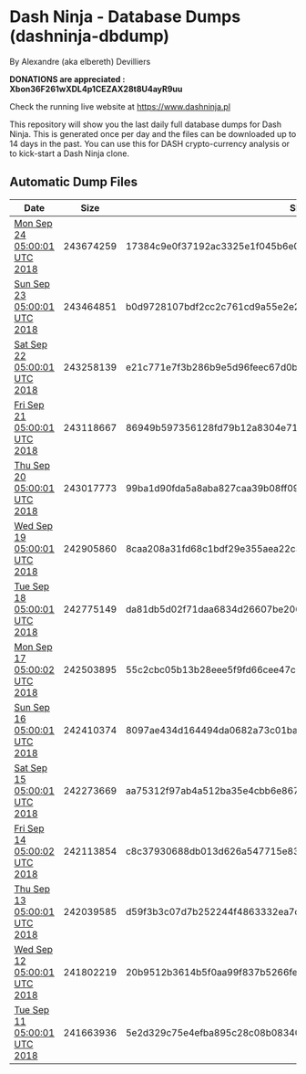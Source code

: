 # Dash Ninja - Database Dumps (dashninja-dbdump)
By Alexandre (aka elbereth) Devilliers

**DONATIONS are appreciated : Xbon36F261wXDL4p1CEZAX28t8U4ayR9uu**

Check the running live website at https://www.dashninja.pl

This repository will show you the last daily full database dumps for Dash Ninja. This is generated once per day and the files can be downloaded up to 14 days in the past.
You can use this for DASH crypto-currency analysis or to kick-start a Dash Ninja clone.


## Automatic Dump Files
| Date | Size | SHA256 |
|--|--|--|
| [Mon Sep 24 05:00:01 UTC 2018](https://transfer.sh/hkOcv/dashninja-dbdump-20180924070001.tar.bz2) | 243674259 | 17384c9e0f37192ac3325e1f045b6e07b9cc68d1b97d8559f43cf56fe7acf3e1 | 
| [Sun Sep 23 05:00:01 UTC 2018](https://transfer.sh/dma7Q/dashninja-dbdump-20180923070001.tar.bz2) | 243464851 | b0d9728107bdf2cc2c761cd9a55e2e226df9f1496a89dbe8d421d513a1b0e0a1 | 
| [Sat Sep 22 05:00:01 UTC 2018](https://transfer.sh/euIPN/dashninja-dbdump-20180922070001.tar.bz2) | 243258139 | e21c771e7f3b286b9e5d96feec67d0b7da684beda0acb82a170c543f7de0bd3c | 
| [Fri Sep 21 05:00:01 UTC 2018]() | 243118667 | 86949b597356128fd79b12a8304e71ab5fb1447e01627a96a29d4897e90408e0 | 
| [Thu Sep 20 05:00:01 UTC 2018](https://transfer.sh/f80hI/dashninja-dbdump-20180920070001.tar.bz2) | 243017773 | 99ba1d90fda5a8aba827caa39b08ff0935022315a1a3ee3194c6306e85ef3da8 | 
| [Wed Sep 19 05:00:01 UTC 2018](https://transfer.sh/xJ1mY/dashninja-dbdump-20180919070001.tar.bz2) | 242905860 | 8caa208a31fd68c1bdf29e355aea22c3f255e5f0f6a89f209ee8b8add0eb90de | 
| [Tue Sep 18 05:00:01 UTC 2018](https://transfer.sh/c4IXi/dashninja-dbdump-20180918070001.tar.bz2) | 242775149 | da81db5d02f71daa6834d26607be20689144554c976d5f4426016cc931482c38 | 
| [Mon Sep 17 05:00:02 UTC 2018](https://transfer.sh/BlFmc/dashninja-dbdump-20180917070002.tar.bz2) | 242503895 | 55c2cbc05b13b28eee5f9fd66cee47c0645130e0364c2e7e5ae7733853139ba9 | 
| [Sun Sep 16 05:00:01 UTC 2018](https://transfer.sh/5be9H/dashninja-dbdump-20180916070001.tar.bz2) | 242410374 | 8097ae434d164494da0682a73c01ba7acbbf60f2252266e978d87e432079ab0f | 
| [Sat Sep 15 05:00:01 UTC 2018](https://transfer.sh/tEbP5/dashninja-dbdump-20180915070001.tar.bz2) | 242273669 | aa75312f97ab4a512ba35e4cbb6e8674b6bb911b9c1bd1f9be702b27409db51e | 
| [Fri Sep 14 05:00:02 UTC 2018](https://transfer.sh/MoXq9/dashninja-dbdump-20180914070002.tar.bz2) | 242113854 | c8c37930688db013d626a547715e83229f0cf3074ae6835dd8f6c15e5c135be5 | 
| [Thu Sep 13 05:00:01 UTC 2018](https://transfer.sh/y1wnj/dashninja-dbdump-20180913070001.tar.bz2) | 242039585 | d59f3b3c07d7b252244f4863332ea7c649527c2a983a2e6c93bc894074f9a0e1 | 
| [Wed Sep 12 05:00:01 UTC 2018](https://transfer.sh/Ljn4h/dashninja-dbdump-20180912070001.tar.bz2) | 241802219 | 20b9512b3614b5f0aa99f837b5266fef6b53b36956010292594ee92b3f07d8db | 
| [Tue Sep 11 05:00:01 UTC 2018](https://transfer.sh/fF2Ls/dashninja-dbdump-20180911070001.tar.bz2) | 241663936 | 5e2d329c75e4efba895c28c08b08340dbeb485b9dd1de8d425fd79b5f4b908b3 | 
